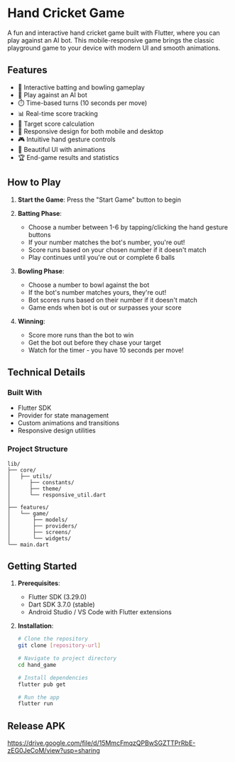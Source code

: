 # Hand Cricket Game

A fun and interactive hand cricket game built with Flutter, where you can play against an AI bot. This mobile-responsive game brings the classic playground game to your device with modern UI and smooth animations.

## Features

- 🏏 Interactive batting and bowling gameplay
- 🤖 Play against an AI bot
- ⏱️ Time-based turns (10 seconds per move)
- 📊 Real-time score tracking
- 🎯 Target score calculation
- 📱 Responsive design for both mobile and desktop
- 🎮 Intuitive hand gesture controls
- 🎨 Beautiful UI with animations
- 🏆 End-game results and statistics

## How to Play

1. **Start the Game**: Press the "Start Game" button to begin
2. **Batting Phase**:
   - Choose a number between 1-6 by tapping/clicking the hand gesture buttons
   - If your number matches the bot's number, you're out!
   - Score runs based on your chosen number if it doesn't match
   - Play continues until you're out or complete 6 balls

3. **Bowling Phase**:
   - Choose a number to bowl against the bot
   - If the bot's number matches yours, they're out!
   - Bot scores runs based on their number if it doesn't match
   - Game ends when bot is out or surpasses your score

4. **Winning**:
   - Score more runs than the bot to win
   - Get the bot out before they chase your target
   - Watch for the timer - you have 10 seconds per move!

## Technical Details

### Built With
- Flutter SDK
- Provider for state management
- Custom animations and transitions
- Responsive design utilities

### Project Structure
```
lib/
├── core/
│   ├── utils/
│      ├── constants/
│      ├── theme/
│      └── responsive_util.dart
│   
├── features/
│   └── game/
│       ├── models/
│       ├── providers/
│       ├── screens/
│       └── widgets/
└── main.dart
```

## Getting Started

1. **Prerequisites**:
   - Flutter SDK (3.29.0)
   - Dart SDK  3.7.0 (stable)
   - Android Studio / VS Code with Flutter extensions

2. **Installation**:
   ```bash
   # Clone the repository
   git clone [repository-url]

   # Navigate to project directory
   cd hand_game

   # Install dependencies
   flutter pub get

   # Run the app
   flutter run
   ```
## Release APK
https://drive.google.com/file/d/15MmcFmqzQPBwSGZTTPrRbE-zEG0JeCoM/view?usp=sharing
